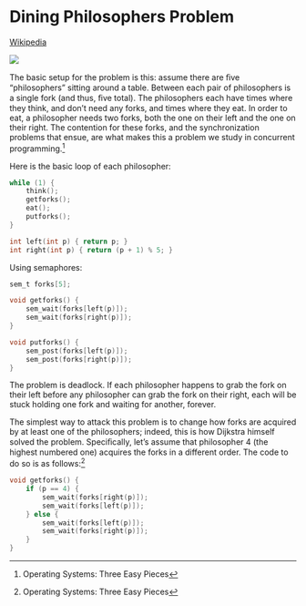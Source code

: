 # Dining Philosophers Problem
[Wikipedia](https://en.wikipedia.org/wiki/Dining_philosophers_problem)

![](https://upload.wikimedia.org/wikipedia/commons/7/7b/An_illustration_of_the_dining_philosophers_problem.png)

The basic setup for the problem is this: assume there are ﬁve “philosophers” sitting around a table. Between each pair of philosophers is a single fork (and thus, ﬁve total). The philosophers each have times where they think, and don’t need any forks, and times where they eat. In order to eat, a philosopher needs two forks, both the one on their left and the one on their right. The contention for these forks, and the synchronization problems that ensue, are what makes this a problem we study in concurrent programming.[^three]

Here is the basic loop of each philosopher:
```c
while (1) {
    think();
    getforks();
    eat();
    putforks();
}

int left(int p) { return p; }
int right(int p) { return (p + 1) % 5; }
```

Using semaphores:
```c
sem_t forks[5];

void getforks() {
    sem_wait(forks[left(p)]);
    sem_wait(forks[right(p)]);
}

void putforks() {
    sem_post(forks[left(p)]);
    sem_post(forks[right(p)]);
}
```

The problem is deadlock. If each philosopher happens to grab the fork on their left before any philosopher can grab the fork on their right, each will be stuck holding one fork and waiting for another, forever.

The simplest way to attack this problem is to change how forks are acquired by at least one of the philosophers; indeed, this is how Dijkstra himself solved the problem. Speciﬁcally, let’s assume that philosopher 4 (the highest numbered one) acquires the forks in a different order. The
code to do so is as follows:[^three]

```c
void getforks() {
    if (p == 4) {
        sem_wait(forks[right(p)]);
        sem_wait(forks[left(p)]);
    } else {
        sem_wait(forks[left(p)]);
        sem_wait(forks[right(p)]);
    }
}
```


[^three]: Operating Systems: Three Easy Pieces
